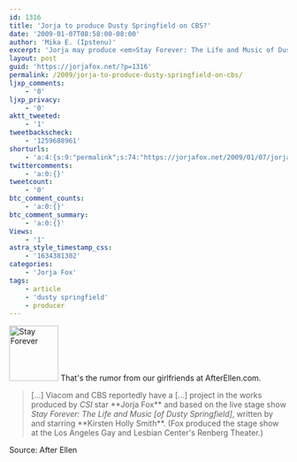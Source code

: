 ```yaml
---
id: 1316
title: 'Jorja to produce Dusty Springfield on CBS?'
date: '2009-01-07T08:58:00-08:00'
author: 'Mika E. (Ipstenu)'
excerpt: 'Jorja may produce <em>Stay Forever: The Life and Music of Dusty Springfield</em> with CBS/Viacom, based on the live stage show she produced in 2008.'
layout: post
guid: 'https://jorjafox.net/?p=1316'
permalink: /2009/jorja-to-produce-dusty-springfield-on-cbs/
ljxp_comments:
    - '0'
ljxp_privacy:
    - '0'
aktt_tweeted:
    - '1'
tweetbackscheck:
    - '1259688961'
shorturls:
    - 'a:4:{s:9:"permalink";s:74:"https://jorjafox.net/2009/01/07/jorja-to-produce-dusty-springfield-on-cbs/";s:7:"tinyurl";s:25:"http://tinyurl.com/kongqk";s:4:"isgd";s:18:"http://is.gd/53afL";s:5:"bitly";s:20:"http://bit.ly/7eNDHT";}'
twittercomments:
    - 'a:0:{}'
tweetcount:
    - '0'
btc_comment_counts:
    - 'a:0:{}'
btc_comment_summary:
    - 'a:0:{}'
Views:
    - '1'
astra_style_timestamp_css:
    - '1634381302'
categories:
    - 'Jorja Fox'
tags:
    - article
    - 'dusty springfield'
    - producer
---
```


<img src="//static.jorjafox.net/wordpress/2009/01/dusty-01-89x100.jpg" alt="Stay Forever" title="Stay Forever" width="89" height="100" class="alignleft size-thumbnail wp-image-1317" /> That's the rumor from our girlfriends at AfterEllen.com.

<blockquote>[...] Viacom and CBS reportedly have a [...] project in the works produced by <em>CSI</em> star **Jorja Fox** and based on the live stage show <em>Stay Forever: The Life and Music [of Dusty Springfield]</em>, written by and starring **Kirsten Holly Smith**. (Fox produced the stage show at the Los Angeles Gay and Lesbian Center's Renberg Theater.)</blockquote>

Source: After Ellen
